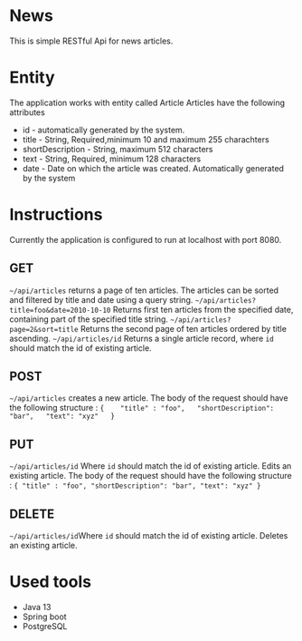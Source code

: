 # News
This is simple RESTful Api for news articles.

# Entity
The application works with entity called Article
Articles have the following attributes
* id - automatically generated by the system.
* title - String, Required,minimum 10 and maximum 255 charachters
* shortDescription - String, maximum 512 characters
* text - String, Required, minimum 128 characters
* date - Date on which the article was created. Automatically generated by the system

# Instructions
Currently the application is configured to run at localhost with port 8080.

## GET
` ~/api/articles ` returns a page of ten articles.
The articles can be sorted and filtered by title and date using a query string.
`~/api/articles?title=foo&date=2010-10-10` Returns first ten  articles from the specified date, containing part of the specified title string.
`~/api/articles?page=2&sort=title` Returns the second page of ten articles ordered by title ascending.
`~/api/articles/id` Returns a single article record, where `id` should match the id of existing article.

## POST
`~/api/articles` creates a new article. The body of the request should have the following structure :
`
  {   
    "title" : "foo",  
    "shortDescription": "bar",  
    "text": "xyz"  
  }
`

## PUT
`~/api/articles/id` Where `id` should match the id of existing article. Edits an existing article. The body of the request should have the following structure :
`
  {
    "title" : "foo",
    "shortDescription": "bar",
    "text": "xyz"
  }
`
## DELETE 

`~/api/articles/id`Where `id` should match the id of existing article. Deletes an existing article.


# Used tools
* Java 13
* Spring boot
* PostgreSQL
